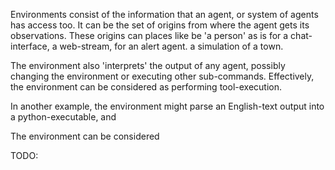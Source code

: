Environments consist of the information that an agent, or system of agents has access too. It can be the set of origins from where the agent gets its observations. These origins can places like be 'a person' as is for a chat-interface, a web-stream, for an alert agent. a simulation of a town. 

The environment also 'interprets' the output of any agent, possibly changing the environment or executing other sub-commands.  Effectively, the environment can be considered as performing tool-execution. 

In another example, the environment might parse an English-text output into a python-executable, and 

The environment can be considered

TODO: